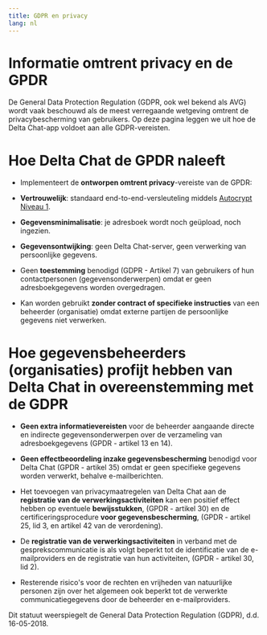 ```yaml
---
title: GDPR en privacy
lang: nl
---
```


# Informatie omtrent privacy en de GPDR

De General Data Protection Regulation (GDPR, ook wel bekend als AVG) wordt vaak beschouwd
als de meest verregaande wetgeving omtrent de privacybescherming van gebruikers. 
Op deze pagina leggen we uit hoe de Delta Chat-app voldoet 
aan alle GDPR-vereisten. 

# Hoe Delta Chat de GPDR naleeft

- Implementeert de **ontworpen omtrent privacy**-vereiste van de GPDR:

- **Vertrouwelijk**: standaard end-to-end-versleuteling middels [Autocrypt
  Niveau 1](https://autocrypt.org).

- **Gegevensminimalisatie**: je adresboek wordt noch geüpload, noch ingezien.

- **Gegevensontwijking**: geen Delta Chat-server, geen verwerking van persoonlijke gegevens.

- Geen **toestemming** benodigd (GDPR - Artikel 7) van gebruikers of hun contactpersonen (gegevensonderwerpen) omdat er geen adresboekgegevens worden overgedragen.

- Kan worden gebruikt **zonder contract of specifieke instructies** van een beheerder (organisatie) omdat externe partijen de persoonlijke gegevens niet verwerken.




# Hoe gegevensbeheerders (organisaties) profijt hebben van Delta Chat in overeenstemming met de GDPR

- **Geen extra informatievereisten** voor de beheerder aangaande directe en indirecte gegevensonderwerpen
  over de verzameling van adresboekgegevens (GPDR - artikel 13 en 14).

- **Geen effectbeoordeling inzake gegevensbescherming** benodigd voor Delta Chat (GPDR - artikel 35) omdat er geen specifieke gegevens worden verwerkt, behalve e-mailberichten.

- Het toevoegen van privacymaatregelen van Delta Chat aan de 
 **registratie van de verwerkingsactiviteiten** kan een positief effect hebben 
 op eventuele **bewijsstukken**, (GPDR - artikel 30) 
 en de certificeringsprocedure **voor gegevensbescherming**, (GPDR - artikel 25, lid 3, en artikel 42 van de verordening).

- De **registratie van de verwerkingsactiviteiten** in verband met de gesprekscommunicatie is als volgt
 beperkt tot de identificatie van de e-mailproviders en de registratie van hun activiteiten, (GPDR - artikel 30, lid 2).

- Resterende risico's voor de rechten en vrijheden van natuurlijke personen 
 zijn over het algemeen ook beperkt tot de verwerkte communicatiegegevens 
 door de beheerder en e-mailproviders.



Dit statuut weerspiegelt de General Data Protection Regulation (GDPR), d.d. 16-05-2018.

